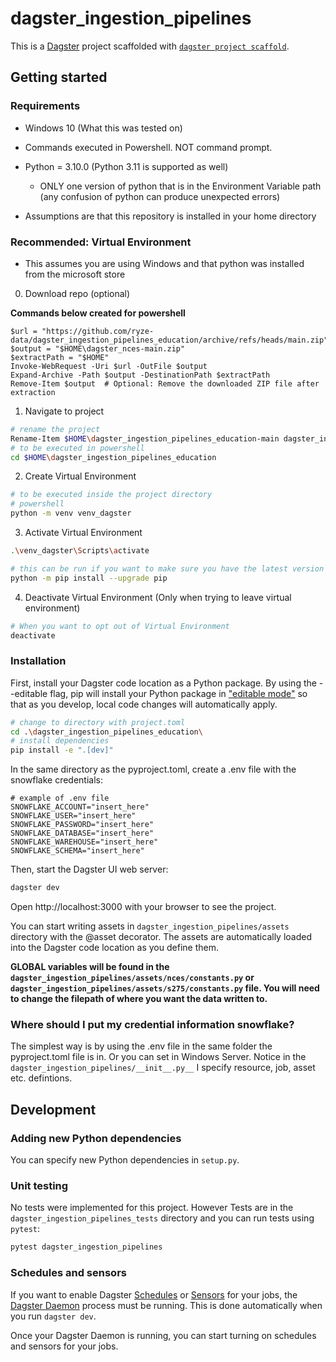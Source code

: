 # dagster_ingestion_pipelines

This is a [Dagster](https://dagster.io/) project scaffolded with [`dagster project scaffold`](https://docs.dagster.io/getting-started/create-new-project).

## Getting started

### Requirements

- Windows 10 (What this was tested on)
- Commands executed in Powershell. NOT command prompt.
- Python = 3.10.0 (Python 3.11 is supported as well)
    - ONLY one version of python that is in the Environment Variable path (any confusion of python can produce unexpected errors)

- Assumptions are that this repository is installed in your home directory

### Recommended: Virtual Environment

- This assumes you are using Windows and that python was installed from the microsoft store

0. Download repo (optional)

**Commands below created for powershell**

```
$url = "https://github.com/ryze-data/dagster_ingestion_pipelines_education/archive/refs/heads/main.zip"
$output = "$HOME\dagster_nces-main.zip"
$extractPath = "$HOME"
Invoke-WebRequest -Uri $url -OutFile $output
Expand-Archive -Path $output -DestinationPath $extractPath
Remove-Item $output  # Optional: Remove the downloaded ZIP file after extraction
```

1. Navigate to project

```bash
# rename the project
Rename-Item $HOME\dagster_ingestion_pipelines_education-main dagster_ingestion_pipelines_education
# to be executed in powershell
cd $HOME\dagster_ingestion_pipelines_education
```

2. Create Virtual Environment

```bash
# to be executed inside the project directory
# powershell
python -m venv venv_dagster
```
3. Activate Virtual Environment

```bash
.\venv_dagster\Scripts\activate
```

```bash
# this can be run if you want to make sure you have the latest version of pip
python -m pip install --upgrade pip
```

4. Deactivate Virtual Environment (Only when trying to leave virtual environment)

```bash
# When you want to opt out of Virtual Environment 
deactivate
```

### Installation

First, install your Dagster code location as a Python package. By using the --editable flag, pip will install your Python package in ["editable mode"](https://pip.pypa.io/en/latest/topics/local-project-installs/#editable-installs) so that as you develop, local code changes will automatically apply.

```bash
# change to directory with project.toml
cd .\dagster_ingestion_pipelines_education\  
# install dependencies
pip install -e ".[dev]"
```

In the same directory as the pyproject.toml, create a .env file with the snowflake credentials:
```
# example of .env file
SNOWFLAKE_ACCOUNT="insert_here"
SNOWFLAKE_USER="insert_here"
SNOWFLAKE_PASSWORD="insert_here"
SNOWFLAKE_DATABASE="insert_here"
SNOWFLAKE_WAREHOUSE="insert_here"
SNOWFLAKE_SCHEMA="insert_here"
```

Then, start the Dagster UI web server:

```bash
dagster dev
```


Open http://localhost:3000 with your browser to see the project.

You can start writing assets in `dagster_ingestion_pipelines/assets` directory with the @asset decorator. The assets are automatically loaded into the Dagster code location as you define them.

**GLOBAL variables will be found in the `dagster_ingestion_pipelines/assets/nces/constants.py` or `dagster_ingestion_pipelines/assets/s275/constants.py` file. You will need to change the filepath of where you want the data written to.**

### Where should I put my credential information snowflake?

The simplest way is by using the .env file in the same folder the pyproject.toml file is in. Or you can set in Windows Server. Notice in the `dagster_ingestion_pipelines/__init__.py__` I specify resource, job, asset etc. defintions.


## Development

### Adding new Python dependencies

You can specify new Python dependencies in `setup.py`.

### Unit testing

No tests were implemented for this project. However Tests are in the `dagster_ingestion_pipelines_tests` directory and you can run tests using `pytest`:

```bash
pytest dagster_ingestion_pipelines
```

### Schedules and sensors

If you want to enable Dagster [Schedules](https://docs.dagster.io/concepts/partitions-schedules-sensors/schedules) or [Sensors](https://docs.dagster.io/concepts/partitions-schedules-sensors/sensors) for your jobs, the [Dagster Daemon](https://docs.dagster.io/deployment/dagster-daemon) process must be running. This is done automatically when you run `dagster dev`.

Once your Dagster Daemon is running, you can start turning on schedules and sensors for your jobs.